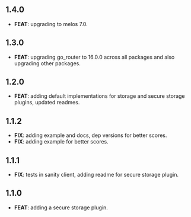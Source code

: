 ## 1.4.0

 - **FEAT**: upgrading to melos 7.0.

## 1.3.0

 - **FEAT**: upgrading go_router to 16.0.0 across all packages and also upgrading other packages.

## 1.2.0

 - **FEAT**: adding default implementations for storage and secure storage plugins, updated readmes.

## 1.1.2

 - **FIX**: adding example and docs, dep versions for better scores.
 - **FIX**: adding example for better scores.

## 1.1.1

 - **FIX**: tests in sanity client, adding readme for secure storage plugin.

## 1.1.0

 - **FEAT**: adding a secure storage plugin.


